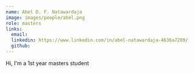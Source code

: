 ```yaml
---
name: Abel D. F. Natawardaja
image: images/people/abel.png
role: masters
links:
  email: 
  linkedin: https://www.linkedin.com/in/abel-natawardaja-4636a7209/
  github: 
---
```


Hi, I'm a 1st year masters student